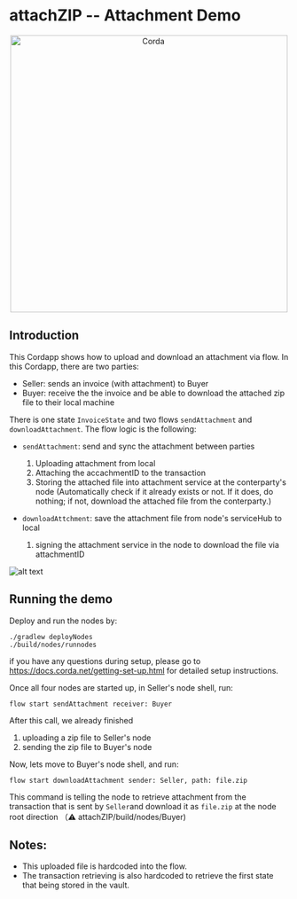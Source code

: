 # attachZIP -- Attachment Demo

<p align="center">
  <img src="https://www.corda.net/wp-content/uploads/2016/11/fg005_corda_b.png" alt="Corda" width="500">
</p>

## Introduction 
This Cordapp shows how to upload and download an attachment via flow. 
In this Cordapp, there are two parties: 
* Seller: sends an invoice (with attachment) to Buyer
* Buyer: receive the the invoice and be able to download the attached zip file to their local machine 

There is one state `InvoiceState` and two flows `sendAttachment` and `downloadAttachment`. The flow logic is the following:

* `sendAttachment`: send and sync the attachment between parties
  1. Uploading attachment from local 
  2. Attaching the accachmentID to the transaction 
  3. Storing the attached file into attachment service at the conterparty's node (Automatically check if it already exists or not. If it does, do nothing; if not, download the attached file from the conterparty.)

* `downloadAttchment`: save the attachment file from node's serviceHub to local
  1. signing the attachment service in the node to download the file via attachmentID

![alt text](https://github.com/corda/samples/blob/add-samples/sendfile-Attachments/graph.png)

## Running the demo 
Deploy and run the nodes by:
```
./gradlew deployNodes
./build/nodes/runnodes
```
if you have any questions during setup, please go to https://docs.corda.net/getting-set-up.html for detailed setup instructions. 

Once all four nodes are started up, in Seller's node shell, run: 
```
flow start sendAttachment receiver: Buyer
```
After this call, we already finished 
1. uploading a zip file to Seller's node
2. sending the zip file to Buyer's node

Now, lets move to Buyer's node shell, and run:
```
flow start downloadAttachment sender: Seller, path: file.zip
```
This command is telling the node to retrieve attachment from the transaction that is sent by `Seller`and download it as `file.zip` at the node root direction （⚠️ attachZIP/build/nodes/Buyer)

## Notes: 
* This uploaded file is hardcoded into the flow. 
* The transaction retrieving is also hardcoded to retrieve the first state that being stored in the vault. 

